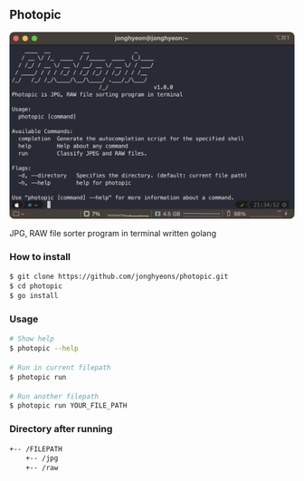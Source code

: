 ## Photopic

<img src="assets/main.png" alt="main image" width="600px">

JPG, RAW file sorter program in terminal written golang

### How to install

```bash
$ git clone https://github.com/jonghyeons/photopic.git
$ cd photopic
$ go install
```

### Usage

```bash
# Show help
$ photopic --help

# Run in current filepath
$ photopic run

# Run another filepath
$ photopic run YOUR_FILE_PATH
```

### Directory after running

```bash
+-- /FILEPATH
    +-- /jpg
    +-- /raw
```
